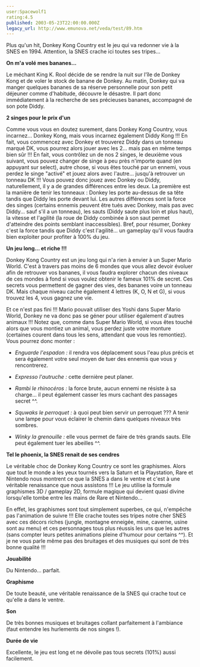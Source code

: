 ```yaml
---
user:Spacewolf1
rating:4.5
published: 2003-05-23T22:00:00.000Z
legacy_url: http://www.emunova.net/veda/test/89.htm
---
```

Plus qu'un hit, Donkey Kong Country est le jeu qui va redonner vie à la SNES en 1994\. Attention, la SNES crache ici toutes ses tripes...  

  

**On m'a volé mes bananes...**  

Le méchant King K. Rool décide de se rendre la nuit sur l'île de Donkey Kong et de voler le stock de banane de Donkey. Au matin, Donkey qui va manger quelques bananes de sa réserve personnelle pour son petit déjeuner comme d'habitude, découvre le désastre. Il part donc immédiatement à la recherche de ses précieuses bananes, accompagné de son pote Diddy.  

  

**2 singes pour le prix d'un**  

Comme vous vous en doutez surement, dans Donkey Kong Country, vous incarnez... Donkey Kong, mais vous incarnez également Diddy Kong !!! En fait, vous commencez avec Donkey et trouverez Diddy dans un tonneau marqué DK, vous pourrez alors jouer avec les 2... mais pas en même temps bien sûr !!! En fait, vous contrôlez un de nos 2 singes, le deuxième vous suivant, vous pouvez changer de singe à peu près n'importe quand (en appuyant sur select), autre chose, si vous êtes touché par un ennemi, vous perdez le singe "activé" et jouez alors avec l'autre... jusqu'à retrouver un tonneau DK !!! Vous pouvez donc jouez avec Donkey ou Diddy, naturellement, il y a de grandes différences entre les deux. La première est la manière de tenir les tonneaux : Donkey les porte au-dessus de sa tête tandis que Diddy les porte devant lui. Les autres différences sont la force des singes (certains ennemis peuvent être tués avec Donkey, mais pas avec Diddy... sauf s'il a un tonneau), les sauts (Diddy saute plus loin et plus haut), la vitesse et l'agilité (la roue de Diddy combinée à son saut permet d'atteindre des points semblant inaccessibles). Bref, pour résumer, Donkey c'est la force tandis que Diddy c'est l'agilité... un gameplay qu'il vous faudra bien exploiter pour profiter à 100% du jeu.  

  

**Un jeu long... et riche !!!**  

Donkey Kong Country est un jeu long qui n'a rien à envier à un Super Mario World. C'est à travers pas moins de 6 mondes que vous allez devoir évoluer afin de retrouver vos bananes, il vous faudra explorer chacun des niveaux de ces mondes à fond si vous voulez obtenir le fameux 101% de secret. Ces secrets vous permettent de gagner des vies, des bananes voire un tonneau DK. Mais chaque niveau cache également 4 lettres (K, O, N et G), si vous trouvez les 4, vous gagnez une vie.  

Et ce n'est pas fini !!! Mario pouvait utiliser des Yoshi dans Super Mario World, Donkey ne va donc pas se géner pour utiliser également d'autres animaux !!! Notez que, comme dans Super Mario World, si vous êtes touché alors que vous montiez un animal, vous perdez juste votre monture (certaines courent dans tous les sens, attendant que vous les remontiez). Vous pourrez donc monter :  


  

* _Enguarde l'espadon :_ il rendra vos déplacement sous l'eau plus précis et sera également votre seul moyen de tuer des ennemis que vous y rencontrerez.  

* _Expresso l'autruche :_ cette dernière peut planer.  

* _Rambi le rhinocéros :_ la force brute, aucun ennemi ne résiste à sa charge... il peut également casser les murs cachant des passages secret ^^.  

* _Squwaks le perroquet :_ à quoi peut bien servir un perroquet ??? A tenir une lampe pour vous éclairer le chemin dans quelques niveaux très sombres.  

* _Winky la grenouille :_ elle vous permet de faire de très grands sauts. Elle peut également tuer les abeilles ^^.  

  

  

**Tel le phoenix, la SNES renait de ses cendres**  

Le véritable choc de Donkey Kong Country ce sont les graphismes. Alors que tout le monde a les yeux tournés vers la Saturn et la Playstation, Rare et Nintendo nous montrent ce que la SNES a dans le ventre et c'est à une véritable renaissance que nous assistons !!! Le jeu utilise la formule graphismes 3D / gameplay 2D, formule magique qui devient quasi divine lorsqu'elle tombe entre les mains de Rare et Nintendo...  

En effet, les graphismes sont tout simplement superbes, ce qui, n'empêche pas l'animation de suivre !!! Elle crache toutes ses tripes notre cher SNES avec ces décors riches (jungle, montagne enneigée, mine, caverne, usine sont au menu) et ces personnages tous plus réussis les uns que les autres (sans compter leurs petites animations pleine d'humour pour certains ^^). Et je ne vous parle même pas des bruitages et des musiques qui sont de très bonne qualité !!!  

  

  

**Jouabilité**  

Du Nintendo... parfait.  

**Graphisme**  

De toute beauté, une véritable renaissance de la SNES qui crache tout ce qu'elle a dans le ventre.  

**Son**  

De très bonnes musiques et bruitages collant parfaitement à l'ambiance (faut entendre les hurlements de nos singes !).  

**Durée de vie**  

Excellente, le jeu est long et ne dévoile pas tous secrets (101%) aussi facilement.